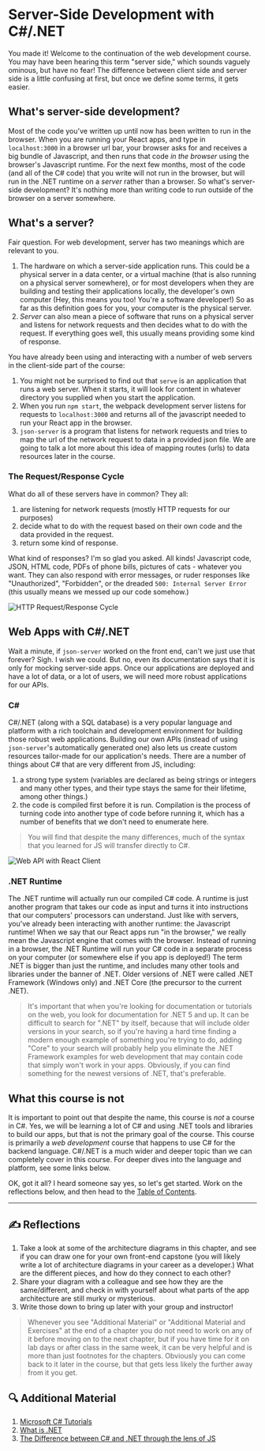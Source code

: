 # Server-Side Development with C#/.NET
You made it! Welcome to the continuation of the web development course. You may have been hearing this term "server side," which sounds vaguely ominous, but have no fear! The difference between client side and server side is a little confusing at first, but once we define some terms, it gets easier. 

## What's server-side development?
Most of the code you've written up until now has been written to run in the browser. When you are running your React apps, and type in `localhost:3000` in a browser url bar, your browser asks for and receives a big bundle of Javascript, and then runs that code _in the browser_ using the browser's Javascript runtime. For the next few months, most of the code (and all of the C# code) that you write will not run in the browser, but will run in the .NET runtime on a _server_ rather than a browser. So what's server-side development? It's nothing more than writing code to run outside of the browser on a server somewhere. 

## What's a server?
Fair question. For web development, server has two meanings which are relevant to you.
1. The hardware on which a server-side application runs. This could be a physical server in a data center, or a virtual machine (that is also running on a physical server somewhere), or for most developers when they are building and testing their applications locally, the developer's own computer (Hey, this means you too! You're a software developer!) So as far as this definition goes for you, your computer is the physical server.
1. *Server* can also mean a piece of software that runs on a physical server and listens for network requests and then decides what to do with the request. If everything goes well, this usually means providing some kind of response. 


 You have already been using and interacting with a number of web servers in the client-side part of the course:
 1. You might not be surprised to find out that `serve` is an application that runs a web server. When it starts, it will look for content in whatever directory you supplied when you start the application.  
 1. When you run `npm start`, the webpack development server listens for requests to `localhost:3000` and returns all of the javascript needed to run your React app in the browser. 
 1. `json-server` is a program that listens for network requests and tries to map the url of the network request to data in a provided json file. We are going to talk a lot more about this idea of mapping routes (urls) to data resources later in the course. 

### The Request/Response Cycle
 What do all of these servers have in common? They all:
 1. are listening for network requests (mostly HTTP requests for our purposes)
 1. decide what to do with the request based on their own code and the data provided in the request. 
 1. return some kind of response. 

 What kind of responses? I'm so glad you asked. All kinds! Javascript code, JSON, HTML code, PDFs of phone bills, pictures of cats -  whatever you want. They can also respond with error messages, or ruder responses like "Unauthorized", "Forbidden", or the dreaded `500: Internal Server Error` (this usually means we messed up our code somehow.)

 ![HTTP Request/Response Cycle](./assets/request-response-cycle.png)

## Web Apps with C#/.NET
Wait a minute, if `json-server` worked on the front end, can't we just use that forever? Sigh. I wish we could. But no, even its documentation says that it is only for mocking server-side apps. Once our applications are deployed and have a lot of data, or a lot of users, we will need more robust applications for our APIs. 

### C#
C#/.NET (along with a SQL database) is a very popular language and platform with a rich toolchain and development environment for building those robust web applications. Building our own APIs (instead of using `json-server`'s automatically generated one) also lets us create custom resources tailor-made for our application's needs. There are a number of things about C# that are very different from JS, including:
1. a strong type system (variables are declared as being strings or integers and many other types, and their type stays the same for their lifetime, among other things.)
1. the code is compiled first before it is run. Compilation is the process of turning code into another type of code before running it, which has a number of benefits that we don't need to enumerate here.  

>You will find that despite the many differences, much of the syntax that you learned for JS will transfer directly to C#. 

![Web API with React Client](./assets/web-api-with-react.png)

### .NET Runtime
The .NET runtime will actually run our compiled C# code. A runtime is just another program that takes our code as input and turns it into instructions that our computers' processors can understand. Just like with servers, you've already been interacting with another runtime: the Javascript runtime! When we say that our React apps run "in the browser," we really mean the Javascript engine that comes with the browser. Instead of running in a browser, the .NET Runtime will run your C# code in a separate process on your computer (or somewhere else if you app is deployed!) The term .NET is bigger than just the runtime, and includes many other tools and libraries under the banner of .NET. Older versions of .NET were called .NET Framework (Windows only) and .NET Core (the precursor to the current .NET).

>It's important that when you're looking for documentation or tutorials on the web, you look for documentation for .NET 5 and up. It can be difficult to search for ".NET" by itself, because that will include older versions in your search, so if you're having a hard time finding a modern enough example of something you're trying to do, adding "Core" to your search will probably help you eliminate the .NET Framework examples for web development that may contain code that simply won't work in your apps. Obviously, if you can find something for the newest versions of .NET, that's preferable.  


## What this course is not
It is important to point out that despite the name, this course is _not_ a course in C#. Yes, we will be learning a lot of C# and using .NET tools and libraries to build our apps, but that is not the primary goal of the course. This course is primarily a _web development_ course that happens to use C# for the backend language. C#/.NET is a much wider and deeper topic than we can completely cover in this course. For deeper dives into the language and platform, see some links below. 

OK, got it all? I heard someone say yes, so let's get started. Work on the reflections below, and then head to the [Table of Contents](./TABLE_OF_CONTENTS.md). 
___

## ✍️ Reflections
1. Take a look at some of the architecture diagrams in this chapter, and see if you can draw one for your own front-end capstone (you will likely write a lot of architecture diagrams in your career as a developer.) What are the different pieces, and how do they connect to each other?
1. Share your diagram with a colleague and see how they are the same/different, and check in with yourself about what parts of the app architecture are still murky or mysterious. 
1. Write those down to bring up later with your group and instructor!

> Whenever you see "Additional Material" or "Additional Material and Exercises" at the end of a chapter you do not need to work on any of it before moving on to the next chapter, but if you have time for it on lab days or after class in the same week, it can be very helpful and is more than just footnotes for the chapters. Obviously you can come back to it later in the course, but that gets less likely the further away from it you get.
## 🔍 Additional Material
1. [Microsoft C# Tutorials](https://learn.microsoft.com/en-us/dotnet/csharp/tour-of-csharp/tutorials/)
1. [What is .NET](https://dotnet.microsoft.com/en-us/learn/dotnet/what-is-dotnet)
1. [The Difference between C# and .NET through the lens of JS](https://learn.nashvillesoftwareschool.com/blog/2091/07/18/the-difference-between-c-and-.net-through-the-lens-of-javascript)